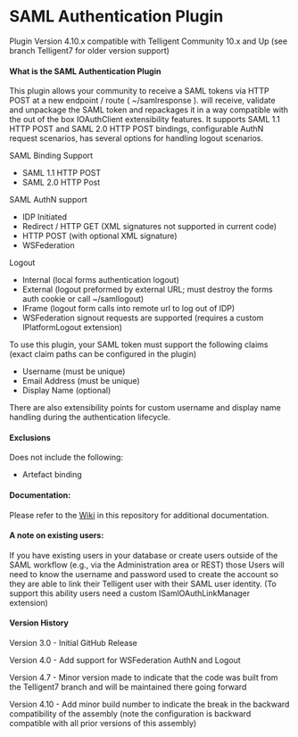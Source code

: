 # SAML Authentication Plugin

Plugin Version 4.10.x compatible with Telligent Community 10.x and Up (see branch Telligent7 for older version support)

#### What is the SAML Authentication Plugin

This plugin allows your community to receive a SAML tokens via HTTP POST at a new endpoint / route ( ~/samlresponse ).
will receive, validate and unpackage the SAML token and repackages it in a way compatible with the out of the box IOAuthClient extensibility features.  It supports 
SAML 1.1 HTTP POST and SAML 2.0 HTTP POST bindings, configurable AuthN request scenarios, has several options for handling logout scenarios.

SAML Binding Support
- SAML 1.1 HTTP POST
- SAML 2.0 HTTP Post

SAML AuthN support
- IDP Initiated
- Redirect / HTTP GET (XML signatures not supported in current code)
- HTTP POST (with optional XML signature)
- WSFederation

Logout
- Internal (local forms authentication logout)
- External (logout preformed by external URL; must destroy the forms auth cookie or call ~/samllogout)
- IFrame (logout form calls into remote url to log out of IDP)
- WSFederation signout requests are supported (requires a custom IPlatformLogout extension)

To use this plugin, your SAML token must support the following claims (exact claim paths can be configured  in the plugin)
- Username (must be unique)
- Email Address (must be unique)
- Display Name (optional)

There are also extensibility points for custom username and display name handling during the authentication  lifecycle.

#### Exclusions
Does not include the following:
* Artefact binding

#### Documentation:

Please refer to the [Wiki](https://github.com/Telligent/SAML/wiki) in this repository for additional documentation.

#### A note on existing users:
If you have existing users in your database or create users outside of the SAML workflow (e.g., via the Administration area or REST) those Users will need to know the username and password used to create the account so they are able to link their Telligent user with their SAML user identity.  (To support this ability users need a custom ISamlOAuthLinkManager extension)

#### Version History
Version 3.0 - Initial GitHub Release

Version 4.0 - Add support for WSFederation AuthN and Logout

Version 4.7 - Minor version made to indicate that the code was built from the Telligent7 branch and will be maintained there going forward

Version 4.10 - Add minor build number to indicate the break in the backward compatibility of the assembly (note the configuration is backward compatible with all prior versions of this assembly)
